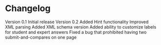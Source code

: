 Changelog
=========
Version 0.1		Initial release
Version 0.2		Added Hint functionality
				Improved XML parsing
				Added XML schema version
				Added ability to customize labels for student and expert answers
				Fixed a bug that prohibited having two submit-and-compares on one page
